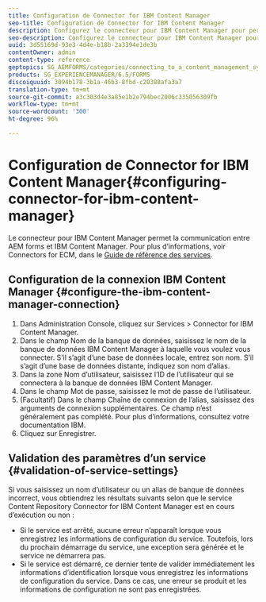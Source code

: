 ```yaml
---
title: Configuration de Connector for IBM Content Manager
seo-title: Configuration de Connector for IBM Content Manager
description: Configurez le connecteur pour IBM Content Manager pour permettre la communication entre AEM Forms et IBM Content Manager.
seo-description: Configurez le connecteur pour IBM Content Manager pour permettre la communication entre AEM Forms et IBM Content Manager.
uuid: 3d55169d-93e3-4d4e-b18b-2a3394e1de3b
contentOwner: admin
content-type: reference
geptopics: SG_AEMFORMS/categories/connecting_to_a_content_management_system
products: SG_EXPERIENCEMANAGER/6.5/FORMS
discoiquuid: 3094b178-3b1a-46b3-8fbd-c20388afa3a7
translation-type: tm+mt
source-git-commit: a3c303d4e3a85e1b2e794bec2006c335056309fb
workflow-type: tm+mt
source-wordcount: '300'
ht-degree: 96%

---
```



# Configuration de Connector for IBM Content Manager{#configuring-connector-for-ibm-content-manager}

Le connecteur pour IBM Content Manager permet la communication entre AEM forms et IBM Content Manager. Pour plus d’informations, voir Connectors for ECM, dans le [Guide de référence des services](https://www.adobe.com/go/learn_aemforms_services_63).

## Configuration de la connexion IBM Content Manager  {#configure-the-ibm-content-manager-connection}

1. Dans Administration Console, cliquez sur Services > Connector for IBM Content Manager.
1. Dans le champ Nom de la banque de données, saisissez le nom de la banque de données IBM Content Manager à laquelle vous voulez vous connecter. S’il s’agit d’une base de données locale, entrez son nom. S’il s’agit d’une base de données distante, indiquez son nom d’alias.
1. Dans la zone Nom d’utilisateur, saisissez l’ID de l’utilisateur qui se connectera à la banque de données IBM Content Manager.
1. Dans le champ Mot de passe, saisissez le mot de passe de l’utilisateur.
1. (Facultatif) Dans le champ Chaîne de connexion de l’alias, saisissez des arguments de connexion supplémentaires. Ce champ n’est généralement pas complété. Pour plus d’informations, consultez votre documentation IBM.
1. Cliquez sur Enregistrer.

## Validation des paramètres d’un service  {#validation-of-service-settings}

Si vous saisissez un nom d’utilisateur ou un alias de banque de données incorrect, vous obtiendrez les résultats suivants selon que le service Content Repository Connector for IBM Content Manager est en cours d’exécution ou non :

* Si le service est arrêté, aucune erreur n’apparaît lorsque vous enregistrez les informations de configuration du service. Toutefois, lors du prochain démarrage du service, une exception sera générée et le service ne démarrera pas.
* Si le service est démarré, ce dernier tente de valider immédiatement les informations d’identification lorsque vous enregistrez les informations de configuration du service. Dans ce cas, une erreur se produit et les informations de configuration ne sont pas enregistrées.

